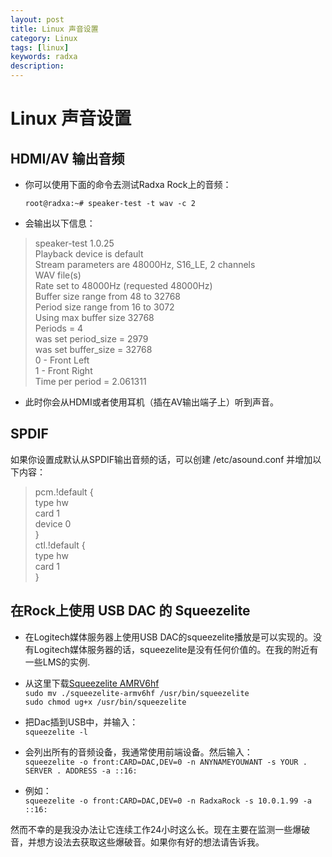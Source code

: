 ```yaml
---
layout: post
title: Linux 声音设置 
category: Linux
tags: [linux]
keywords: radxa
description: 
---
```


# Linux 声音设置 

## HDMI/AV 输出音频  

* 你可以使用下面的命令去测试Radxa Rock上的音频：  

	`root@radxa:~# speaker-test -t wav -c 2`  

* 会输出以下信息：  

> speaker-test 1.0.25  
  Playback device is default  
  Stream parameters are 48000Hz, S16_LE, 2 channels  
  WAV file(s)  
  Rate set to 48000Hz (requested 48000Hz)  
  Buffer size range from 48 to 32768  
  Period size range from 16 to 3072  
  Using max buffer size 32768  
  Periods = 4  
  was set period_size = 2979  
  was set buffer_size = 32768  
  0 - Front Left  
  1 - Front Right  
  Time per period = 2.061311  

* 此时你会从HDMI或者使用耳机（插在AV输出端子上）听到声音。  

## SPDIF  

如果你设置成默认从SPDIF输出音频的话，可以创建 /etc/asound.conf 并增加以下内容：  

> pcm.!default {  
     type hw  
     card 1  
     device 0  
}  
ctl.!default {  
     type hw  
     card 1  
 }  

## 在Rock上使用 USB DAC 的 Squeezelite  

* 在Logitech媒体服务器上使用USB DAC的squeezelite播放是可以实现的。没有Logitech媒体服务器的话，squeezelite是没有任何价值的。在我的附近有一些LMS的实例.  

* 从这里下载[Squeezelite AMRV6hf](https://code.google.com/p/squeezelite/downloads/detail?name=squeezelite-armv6hf&can=2&q=)  
   `sudo mv ./squeezelite-armv6hf /usr/bin/squeezelite`  
   `sudo chmod ug+x /usr/bin/squeezelite`  

* 把Dac插到USB中，并输入：  
   `squeezelite -l`  

* 会列出所有的音频设备，我通常使用前端设备。然后输入：  
   `squeezelite -o front:CARD=DAC,DEV=0 -n ANYNAMEYOUWANT -s YOUR . SERVER . ADDRESS -a ::16:`  

* 例如：  
   `squeezelite -o front:CARD=DAC,DEV=0 -n RadxaRock -s 10.0.1.99 -a ::16:`  

然而不幸的是我没办法让它连续工作24小时这么长。现在主要在监测一些爆破音，并想方设法去获取这些爆破音。如果你有好的想法请告诉我。

